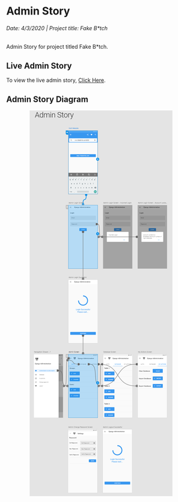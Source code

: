 # Admin Story
###### Date: 4/3/2020 | Project title: Fake B*tch
Admin Story for project titled Fake B*tch.

## Live Admin Story
To view the live admin story, [Click Here](https://xd.adobe.com/view/eb630c9a-72cb-455e-7b6c-58410f495afa-9d52/).

## Admin Story Diagram
<p align="center"><a href=""><img src="/diagrams/admin-story.png" alt="project management task 1.4." height=auto width=auto></a></p>



